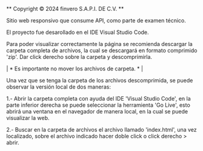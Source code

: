 
 **     Copyright © 2024 finvero S.A.P.I. DE C.V.   **

Sitio web responsivo que consume API, como parte de examen técnico. 

El proyecto fue desarollado en el IDE Visual Studio Code.

Para poder visualizar correctamente la página se recomienda descargar la carpeta completa de archivos, la cual se descargará en formato comprimido 'zip'. Dar click derecho sobre la carpeta y descomprimirla. 

| * Es importante no mover los archivos de carpeta. * |

Una vez que se tenga la carpeta de los archivos descomprimida, se puede observar la versión local de dos maneras:

1.- Abrir la carpeta completa con ayuda del IDE 'Visual Studio Code', en la parte inferior derecha se puede seleccionar la herramienta 'Go Live', esto abrirá una ventana en el navegador de manera local, en la cual se puede visualizar la web. 

2.- Buscar en la carpeta de archivos el archivo llamado 'index.html', una vez localizado, sobre el archivo indicado hacer doble click o click derecho > abrir.